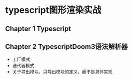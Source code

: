 # typescript图形渲染实战

## Chapter 1 Typescript

## Chapter 2 TypescriptDoom3语法解析器

  - 工厂模式
  - 迭代器模式
  - 关于导出模块，只导出模块的定义，而不是具体实现

